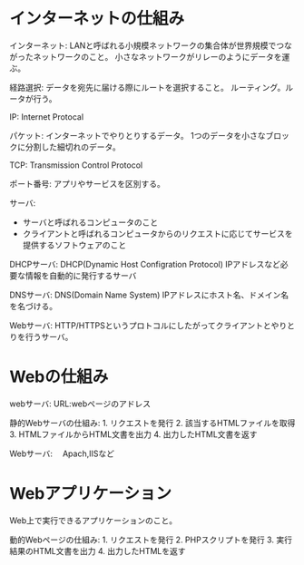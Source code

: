 # インターネットの仕組み

インターネット:
LANと呼ばれる小規模ネットワークの集合体が世界規模でつながったネットワークのこと。
小さなネットワークがリレーのようにデータを運ぶ。

経路選択:
データを宛先に届ける際にルートを選択すること。
ルーティング。ルータが行う。

IP:
Internet Protocal

パケット:
インターネットでやりとりするデータ。
1つのデータを小さなブロックに分割した細切れのデータ。

TCP:
Transmission Control Protocol

ポート番号:
アプリやサービスを区別する。

サーバ:
- サーバと呼ばれるコンピュータのこと
- クライアントと呼ばれるコンピュータからのリクエストに応じてサービスを提供するソフトウェアのこと

DHCPサーバ:
DHCP(Dynamic Host Configration Protocol)
IPアドレスなど必要な情報を自動的に発行するサーバ

DNSサーバ:
DNS(Domain Name System)
IPアドレスにホスト名、ドメイン名を名づける。

Webサーバ:
HTTP/HTTPSというプロトコルにしたがってクライアントとやりとりを行うサーバ。


# Webの仕組み

webサーバ:
    URL:webページのアドレス

静的Webサーバの仕組み:
    1. リクエストを発行
    2. 該当するHTMLファイルを取得
    3. HTMLファイルからHTML文書を出力
    4. 出力したHTML文書を返す

Webサーバ:
　Apach,IISなど


# Webアプリケーション
Web上で実行できるアプリケーションのこと。

動的Webページの仕組み:
    1. リクエストを発行
    2. PHPスクリプトを発行
    3. 実行結果のHTML文書を出力
    4. 出力したHTMLを返す

